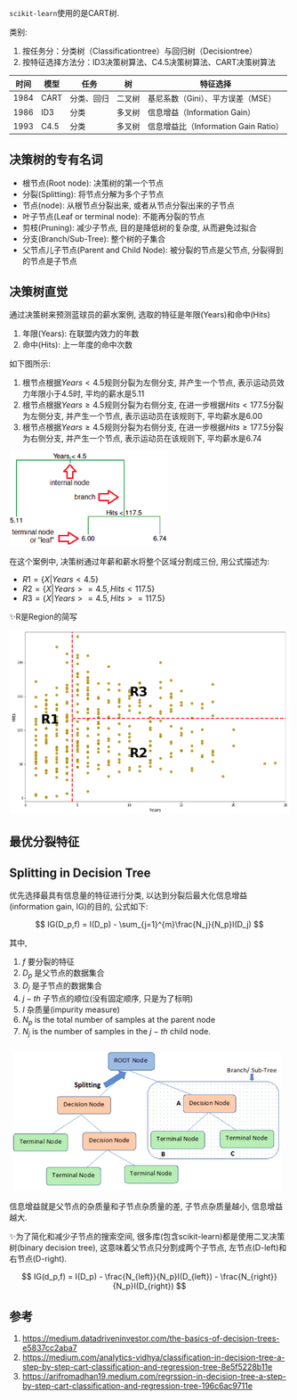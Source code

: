 `scikit-learn`使用的是CART树.


类别:
1. 按任务分：分类树（Classificationtree）与回归树（Decisiontree）
2. 按特征选择方法分：ID3决策树算法、C4.5决策树算法、CART决策树算法


| 时间  | 模型 | 任务     | 树         | 特征选择                |
|-------|------|----------|------------|-------------------------|
| 1984  | CART | 分类、回归 | 二叉树     | 基尼系数（Gini）、平方误差（MSE） |
| 1986  | ID3  | 分类     | 多叉树     | 信息增益（Information Gain） |
| 1993  | C4.5 | 分类     | 多叉树     | 信息增益比（Information Gain Ratio） |



## 决策树的专有名词

- 根节点(Root node): 决策树的第一个节点
- 分裂(Splitting): 将节点分解为多个子节点
- 节点(node): 从根节点分裂出来, 或者从节点分裂出来的子节点
- 叶子节点(Leaf or terminal node): 不能再分裂的节点
- 剪枝(Pruning): 减少子节点, 目的是降低树的复杂度, 从而避免过拟合
- 分支(Branch/Sub-Tree): 整个树的子集合
- 父节点儿子节点(Parent and Child Node): 被分裂的节点是父节点, 分裂得到的节点是子节点





## 决策树直觉

通过决策树来预测蓝球员的薪水案例, 选取的特征是年限(Years)和命中(Hits)

1. 年限(Years): 在联盟内效力的年数
1. 命中(Hits): 上一年度的命中次数

如下图所示: 
1. 根节点根据$Years < 4.5$规则分裂为左侧分支, 并产生一个节点, 表示运动员效力年限小于4.5时, 平均的薪水是5.11
2. 根节点根据$Years \ge 4.5$规则分裂为右侧分支, 在进一步根据$Hits < 177.5$分裂为左侧分支, 并产生一个节点, 表示运动员在该规则下, 平均薪水是6.00
3. 根节点根据$Years \ge 4.5$规则分裂为右侧分支, 在进一步根据$Hits \ge 177.5$分裂为右侧分支, 并产生一个节点, 表示运动员在该规则下, 平均薪水是6.74

![](./树模型/1.png)


在这个案例中, 决策树通过年薪和薪水将整个区域分割成三份, 用公式描述为:

- $R1 = \{X|Years<4.5\}$
- $R2 = \{X|Years>=4.5, Hits<117.5\}$
- $R3 = \{X|Years>=4.5, Hits>=117.5\}$

✨R是Region的简写

![](./树模型/2.png)



## 最优分裂特征

## Splitting in Decision Tree
优先选择最具有信息量的特征进行分类, 以达到分裂后最大化信息增益(information gain, IG)的目的, 公式如下:

$$ IG(D_p,f) = I(D_p) - \sum_{j=1}^{m}\frac{N_j}{N_p}I(D_j) $$

其中, 
1. $f$ 要分裂的特征
2. $D_p$ 是父节点的数据集合
3. $D_j$ 是子节点的数据集合
4. $j-th$ 子节点的顺位(没有固定顺序, 只是为了标明)
5. $I$ 杂质量(impurity measure)
6. $N_p$ is the total number of samples at the parent node
7. $N_j$ is the number of samples in the $j-th$ child node.


![alt text](./树模型/5.png)

信息增益就是父节点的杂质量和子节点杂质量的差, 子节点杂质量越小, 信息增益越大.

✨为了简化和减少子节点的搜索空间, 很多库(包含scikit-learn)都是使用二叉决策树(binary decision tree), 这意味着父节点只分割成两个子节点, 左节点(D-left)和右节点(D-right).

$$ IG(d_p,f) = I(D_p) - \frac{N_{left}}{N_p}I(D_{left}) - \frac{N_{right}}{N_p}I(D_{right}) $$


## 参考
1. https://medium.datadriveninvestor.com/the-basics-of-decision-trees-e5837cc2aba7
2. https://medium.com/analytics-vidhya/classification-in-decision-tree-a-step-by-step-cart-classification-and-regression-tree-8e5f5228b11e
3. https://arifromadhan19.medium.com/regrssion-in-decision-tree-a-step-by-step-cart-classification-and-regression-tree-196c6ac9711e








